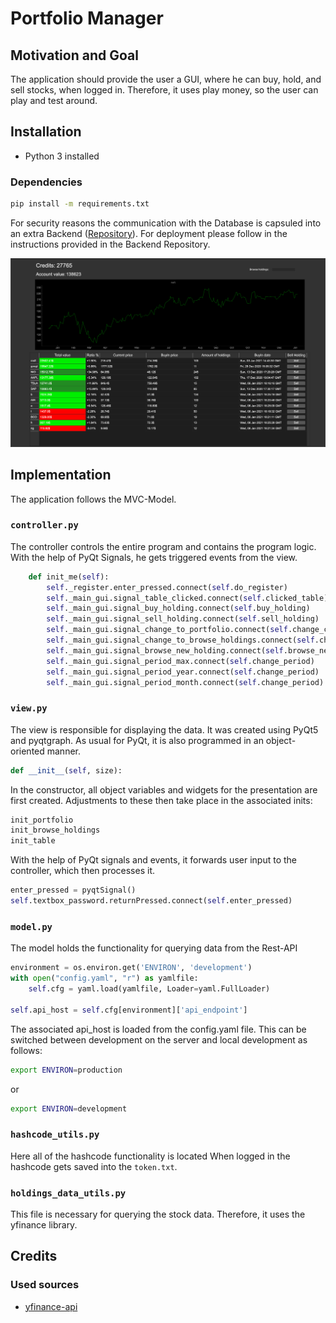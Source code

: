 # Portfolio Manager

## Motivation and Goal

The application should provide the user a GUI, where he can buy, hold, and sell stocks, when logged in.
Therefore, it uses play money, so the user can play and test around.

## Installation

- Python 3 installed

### Dependencies

~~~~bash
pip install -m requirements.txt
~~~~

For security reasons the communication with the Database is capsuled into an extra Backend ([Repository](https://github.com/Pondo18/stock-portfolio-manager-backend)). For deployment please follow in the instructions provided in the Backend Repository.

![Portfolio](./doc/portfolio_page.png)


## Implementation

The application follows the MVC-Model.

### `controller.py`

The controller controls the entire program and contains the program logic.
With the help of PyQt Signals, he gets triggered events from the view.
~~~~Python
    def init_me(self):
        self._register.enter_pressed.connect(self.do_register)
        self._main_gui.signal_table_clicked.connect(self.clicked_table)
        self._main_gui.signal_buy_holding.connect(self.buy_holding)
        self._main_gui.signal_sell_holding.connect(self.sell_holding)
        self._main_gui.signal_change_to_portfolio.connect(self.change_card_to_portfolio)
        self._main_gui.signal_change_to_browse_holdings.connect(self.change_card_to_browse_holdings)
        self._main_gui.signal_browse_new_holding.connect(self.browse_new_holding)
        self._main_gui.signal_period_max.connect(self.change_period)
        self._main_gui.signal_period_year.connect(self.change_period)
        self._main_gui.signal_period_month.connect(self.change_period)
~~~~


### `view.py`

The view is responsible for displaying the data.
It was created using PyQt5 and pyqtgraph.
As usual for PyQt, it is also programmed in an object-oriented manner.
~~~~Python
def __init__(self, size):
~~~~
In the constructor, all object variables and widgets for the presentation are first created.
Adjustments to these then take place in the associated inits:
~~~~Python
init_portfolio
init_browse_holdings
init_table
~~~~
With the help of PyQt signals and events, it forwards user input to the controller, which then processes it.
~~~~Python
enter_pressed = pyqtSignal()
self.textbox_password.returnPressed.connect(self.enter_pressed)
~~~~
### `model.py`

The model holds the functionality for querying data from the Rest-API
~~~~Python
environment = os.environ.get('ENVIRON', 'development')
with open("config.yaml", "r") as yamlfile:
    self.cfg = yaml.load(yamlfile, Loader=yaml.FullLoader)

self.api_host = self.cfg[environment]['api_endpoint']
~~~~
The associated api_host is loaded from the config.yaml file. This can be switched between development on the server and local development as follows:
~~~~Bash
export ENVIRON=production
~~~~
or
~~~~Bash
export ENVIRON=development
~~~~
### `hashcode_utils.py`

Here all of the hashcode functionality is located
When logged in the hashcode gets saved into the `token.txt`.

### `holdings_data_utils.py`

This file is necessary for querying the stock data. Therefore, it uses the yfinance library.


## Credits

### Used sources 

- [yfinance-api](https://pypi.org/project/yfinance/)
